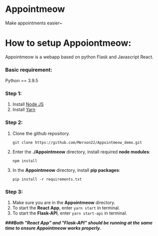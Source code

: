 # Appointmeow
 Make appointments easier~

# How to setup Appoiontmeow:
Appointmeow is a webapp based on python Flask and Javascript React.

### Basic requirement:
Python == 3.9.5

### Step 1:
1. Install [Node JS](https://nodejs.org)
2. Install [Yarn](https://classic.yarnpkg.com/en/docs/install)

### Step 2:
1. Clone the github repository.

   `git clone https://github.com/Merxon22/Appointmeow_demo.git`

2. Enter the **./Appointmeow** directory, install required **node modules**:

   `npm install`
   
3. In the **Appointmeow** directory, install **pip packages**:

   `pip install -r requirements.txt`

### Step 3:
1. Make sure you are in the **Appointmeow** directory.
2. To start the **React App**, enter `yarn start` in terminal.
3. To start the **Flask-API**, enter `yarn start-api` in terminal.

***###Both "React App" and "Flask-API" should be running at the same time to ensure Appointmeow works properly.***
